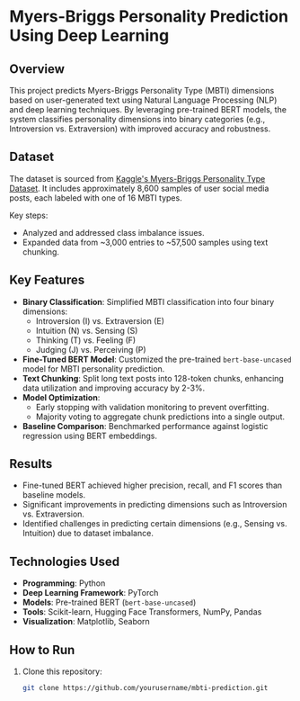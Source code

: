 # Myers-Briggs Personality Prediction Using Deep Learning

## Overview
This project predicts Myers-Briggs Personality Type (MBTI) dimensions based on user-generated text using Natural Language Processing (NLP) and deep learning techniques. By leveraging pre-trained BERT models, the system classifies personality dimensions into binary categories (e.g., Introversion vs. Extraversion) with improved accuracy and robustness.

## Dataset
The dataset is sourced from [Kaggle's Myers-Briggs Personality Type Dataset](https://www.kaggle.com/datasets/datasnaek/mbti-type). It includes approximately 8,600 samples of user social media posts, each labeled with one of 16 MBTI types.

Key steps:
- Analyzed and addressed class imbalance issues.
- Expanded data from ~3,000 entries to ~57,500 samples using text chunking.

## Key Features
- **Binary Classification**: Simplified MBTI classification into four binary dimensions:
  - Introversion (I) vs. Extraversion (E)
  - Intuition (N) vs. Sensing (S)
  - Thinking (T) vs. Feeling (F)
  - Judging (J) vs. Perceiving (P)
- **Fine-Tuned BERT Model**: Customized the pre-trained `bert-base-uncased` model for MBTI personality prediction.
- **Text Chunking**: Split long text posts into 128-token chunks, enhancing data utilization and improving accuracy by 2-3%.
- **Model Optimization**:
  - Early stopping with validation monitoring to prevent overfitting.
  - Majority voting to aggregate chunk predictions into a single output.
- **Baseline Comparison**: Benchmarked performance against logistic regression using BERT embeddings.

## Results
- Fine-tuned BERT achieved higher precision, recall, and F1 scores than baseline models.
- Significant improvements in predicting dimensions such as Introversion vs. Extraversion.
- Identified challenges in predicting certain dimensions (e.g., Sensing vs. Intuition) due to dataset imbalance.

## Technologies Used
- **Programming**: Python
- **Deep Learning Framework**: PyTorch
- **Models**: Pre-trained BERT (`bert-base-uncased`)
- **Tools**: Scikit-learn, Hugging Face Transformers, NumPy, Pandas
- **Visualization**: Matplotlib, Seaborn

## How to Run
1. Clone this repository:
   ```bash
   git clone https://github.com/yourusername/mbti-prediction.git
